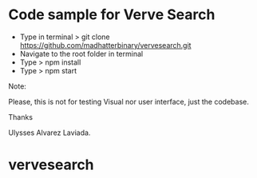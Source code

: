 # Code sample for Verve Search

- Type in terminal > git clone https://github.com/madhatterbinary/vervesearch.git
- Navigate to the root folder in terminal
- Type > npm install 
- Type > npm start

Note:

Please, this is not for testing Visual nor user interface, just the codebase.

Thanks

Ulysses Alvarez Laviada.
# vervesearch
